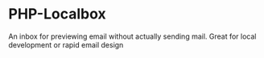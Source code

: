 # PHP-Localbox
An inbox for previewing email without actually sending mail. Great for local development or rapid email design
